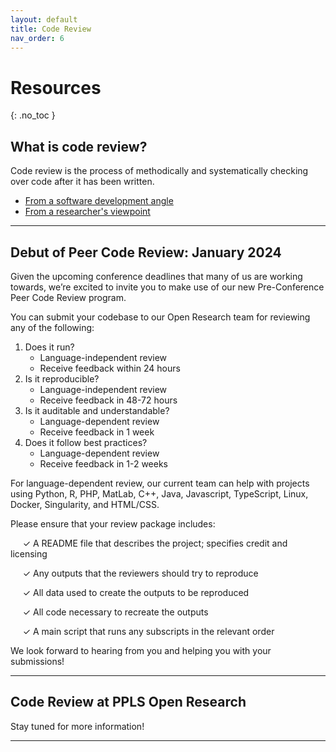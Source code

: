 ```yaml
---
layout: default
title: Code Review
nav_order: 6
---
```


# Resources

{: .no_toc }

<!-- <details open markdown="block">
  <summary>
    Table of contents
  </summary>
  {: .text-delta }
1. TOC
{:toc}
</details>

--- -->

## What is code review?
Code review is the process of methodically and systematically checking over code after it has been written.
- [From a software development angle](https://about.gitlab.com/topics/version-control/what-is-code-review/)
- [From a researcher's viewpoint](https://debruine.github.io/talks/CompCogSci-2023/)

---

## Debut of Peer Code Review: January 2024

Given the upcoming conference deadlines that many of us are working towards, we’re excited to invite you to make use of our new Pre-Conference Peer Code Review program. 

You can submit your codebase to our Open Research team for reviewing any of the following:
1. Does it run?
    - Language-independent review
    - Receive feedback within 24 hours
2. Is it reproducible?
   - Language-independent review
   - Receive feedback in 48-72 hours
3. Is it auditable and understandable?
   - Language-dependent review
   - Receive feedback in 1 week
4. Does it follow best practices?
   - Language-dependent review
   - Receive feedback in 1-2 weeks

For language-dependent review, our current team can help with projects using Python, R, PHP, MatLab, C++, Java, Javascript, TypeScript, Linux, Docker, Singularity, and HTML/CSS.  

Please ensure that your review package includes: 

&nbsp;&nbsp;&nbsp;&nbsp; ✓ A README file that describes the project; specifies credit and licensing

&nbsp;&nbsp;&nbsp;&nbsp; ✓ Any outputs that the reviewers should try to reproduce

&nbsp;&nbsp;&nbsp;&nbsp; ✓ All data used to create the outputs to be reproduced

&nbsp;&nbsp;&nbsp;&nbsp; ✓ All code necessary to recreate the outputs

&nbsp;&nbsp;&nbsp;&nbsp; ✓ A main script that runs any subscripts in the relevant order

We look forward to hearing from you and helping you with your submissions! 

---

## Code Review at PPLS Open Research

Stay tuned for more information!

---
